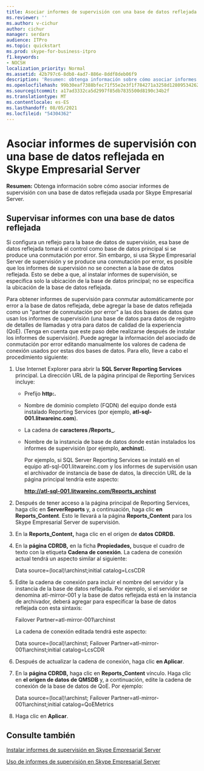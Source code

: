```yaml
---
title: Asociar informes de supervisión con una base de datos reflejada en Skype Empresarial Server
ms.reviewer: ''
ms.author: v-cichur
author: cichur
manager: serdars
audience: ITPro
ms.topic: quickstart
ms.prod: skype-for-business-itpro
f1.keywords:
- NOCSH
localization_priority: Normal
ms.assetid: 42b797c6-8db8-4ad7-886e-8ddf8deb06f9
description: 'Resumen: obtenga información sobre cómo asociar informes de supervisión con una base de datos reflejada usada por Skype Empresarial Server.'
ms.openlocfilehash: 99b30eaf7388bfec71f55e2e3f1f784271a3258d1280953426291b1dbfe14750
ms.sourcegitcommit: a17ad3332ca5d2997f85db7835500d8190c34b2f
ms.translationtype: MT
ms.contentlocale: es-ES
ms.lasthandoff: 08/05/2021
ms.locfileid: "54304362"
---
```

# <a name="associate-monitoring-reports-with-a-mirror-database-in-skype-for-business-server"></a>Asociar informes de supervisión con una base de datos reflejada en Skype Empresarial Server 
 
**Resumen:** Obtenga información sobre cómo asociar informes de supervisión con una base de datos reflejada usada por Skype Empresarial Server.
  
## <a name="monitor-reports-with-a-mirror-database"></a>Supervisar informes con una base de datos reflejada

Si configura un reflejo para la base de datos de supervisión, esa base de datos reflejada tomará el control como base de datos principal si se produce una conmutación por error. Sin embargo, si usa Skype Empresarial Server de supervisión y se produce una conmutación por error, es posible que los informes de supervisión no se conecten a la base de datos reflejada. Esto se debe a que, al instalar informes de supervisión, se especifica solo la ubicación de la base de datos principal; no se especifica la ubicación de la base de datos reflejada.
  
Para obtener informes de supervisión para conmutar automáticamente por error a la base de datos reflejada, debe agregar la base de datos reflejada como un "partner de conmutación por error" a las dos bases de datos que usan los informes de supervisión (una base de datos para datos de registro de detalles de llamadas y otra para datos de calidad de la experiencia (QoE). (Tenga en cuenta que este paso debe realizarse después de instalar los informes de supervisión). Puede agregar la información del asociado de conmutación por error editando manualmente los valores de cadena de conexión usados por estas dos bases de datos. Para ello, lleve a cabo el procedimiento siguiente:
  
1. Use Internet Explorer para abrir la **SQL Server Reporting Services** principal. La dirección URL de la página principal de Reporting Services incluye:
    
   - Prefijo **http:.**
    
   - Nombre de dominio completo (FQDN) del equipo donde está instalado Reporting Services (por ejemplo, **atl-sql-001.litwareinc.com**).
    
   - La cadena de **caracteres /Reports_**.
    
   - Nombre de la instancia de base de datos donde están instalados los informes de supervisión (por ejemplo, **archinst**).
    
     Por ejemplo, si SQL Server Reporting Services se instaló en el equipo atl-sql-001.litwareinc.com y los informes de supervisión usan el archivador de instancia de base de datos, la dirección URL de la página principal tendría este aspecto:
    
     **http://atl-sql-001.litwareinc.com/Reports_archinst**
    
2. Después de tener acceso a la página principal de Reporting Services, haga clic en **ServerReports** y, a continuación, haga clic **en Reports_Content**. Esto le llevará a la página **Reports_Content** para los Skype Empresarial Server de supervisión.
    
3. En la **Reports_Content,** haga clic en el origen de **datos CDRDB.**
    
4. En la **página CDRDB,** en la ficha **Propiedades,** busque el cuadro de texto con la etiqueta **Cadena de conexión**. La cadena de conexión actual tendrá un aspecto similar al siguiente:
    
    Data source=(local)\archinst;initial catalog=LcsCDR
    
5. Edite la cadena de conexión para incluir el nombre del servidor y la instancia de la base de datos reflejada. Por ejemplo, si el servidor se denomina atl-mirror-001 y la base de datos reflejada está en la instancia de archivador, deberá agregar para especificar la base de datos reflejada con esta sintaxis:
    
    Failover Partner=atl-mirror-001\archinst
    
    La cadena de conexión editada tendrá este aspecto:
    
    Data source=(local)\archinst; Failover Partner=atl-mirror-001\archinst;initial catalog=LcsCDR
    
6. Después de actualizar la cadena de conexión, haga clic **en Aplicar**.
    
7. En la **página CDRDB,** haga clic en **Reports_Content** vínculo. Haga clic en **el origen de datos de QMSDB** y, a continuación, edite la cadena de conexión de la base de datos de QoE. Por ejemplo:
    
    Data source=(local)\archinst; Failover Partner=atl-mirror-001\archinst;initial catalog=QoEMetrics
    
8. Haga clic en **Aplicar**.
    
## <a name="see-also"></a>Consulte también

[Instalar informes de supervisión en Skype Empresarial Server](install-monitoring-reports.md)
  
[Uso de informes de supervisión en Skype Empresarial Server](../../manage/health-and-monitoring/monitoring-reports.md)

